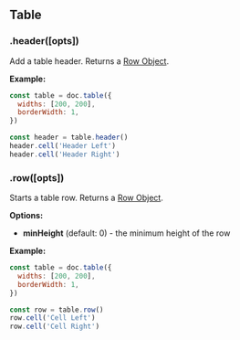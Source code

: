 ## Table

### .header([opts])

Add a table header. Returns a [Row Object](row.md).

**Example:**

```js
const table = doc.table({
  widths: [200, 200],
  borderWidth: 1,
})

const header = table.header()
header.cell('Header Left')
header.cell('Header Right')
```

### .row([opts])

Starts a table row. Returns a [Row Object](row.md).

**Options:**

- **minHeight** (default: 0) - the minimum height of the row

**Example:**

```js
const table = doc.table({
  widths: [200, 200],
  borderWidth: 1,
})

const row = table.row()
row.cell('Cell Left')
row.cell('Cell Right')
```
